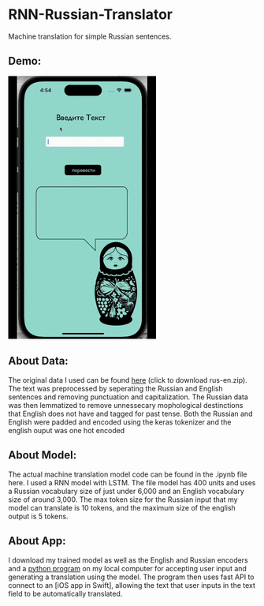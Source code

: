 # RNN-Russian-Translator
Machine translation for simple Russian sentences. 
## Demo:
<img src="demoTranslateApp.gif" width=300>

## About Data:
The original data I used can be found [here](https://www.manythings.org/anki/)  (click to download rus-en.zip). The text was preprocessed by seperating the Russian and English sentences and removing punctuation and capitalization. The Russian data was then lemmatized to remove unnessecary mophological destinctions that English does not have and tagged for past tense. Both the Russian and English were padded and encoded using the keras tokenizer and the english ouput was one hot encoded
## About Model:
The actual machine translation model code can be found in the .ipynb file here. 
I used a RNN model with LSTM. The file model has 400 units and uses a Russian vocabulary size of just under 6,000 and an English vocabulary size of around 3,000. The max token size for the Russian input that my model can translate is 10 tokens, and the maximum size of the english output is 5 tokens. 
## About App: 
I download my trained model as well as the English and Russian encoders and a [python program](pythonAPI_to_swift.py) on my local computer for accepting user input and generating a translation using the model. The program then uses fast API to connect to an [iOS app in Swift], allowing the text that user inputs in the text field to be automatically translated. 
